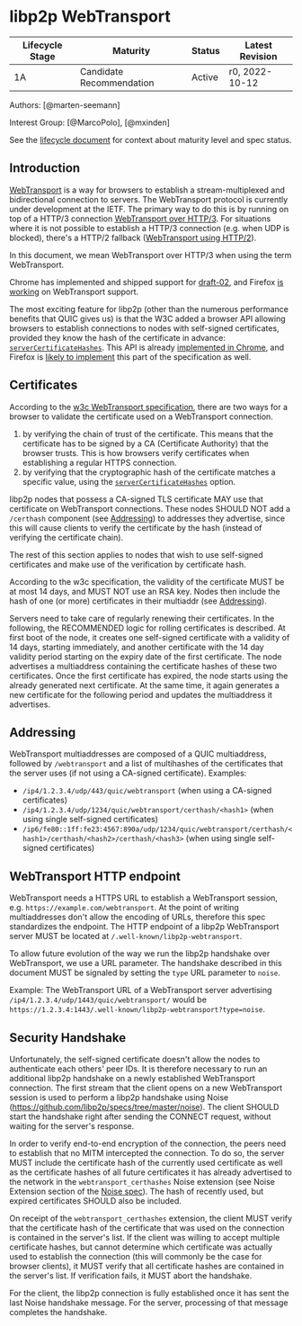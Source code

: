 # libp2p WebTransport

| Lifecycle Stage | Maturity                 | Status | Latest Revision |
|-----------------|--------------------------|--------|-----------------|
| 1A              | Candidate Recommendation | Active | r0, 2022-10-12  |

Authors: [@marten-seemann]

Interest Group: [@MarcoPolo], [@mxinden]

See the [lifecycle document](../00-framework-01-spec-lifecycle.md) for context about maturity level
and spec status.

## Introduction

[WebTransport](https://datatracker.ietf.org/doc/draft-ietf-webtrans-overview/) is a way for browsers to establish a stream-multiplexed and bidirectional connection to servers. The WebTransport protocol is currently under development at the IETF. The primary way to do this is by running on top of a HTTP/3 connection [WebTransport over HTTP/3](https://datatracker.ietf.org/doc/draft-ietf-webtrans-http3/). For situations where it is not possible to establish a HTTP/3 connection (e.g. when UDP is blocked), there's a HTTP/2 fallback ([WebTransport using HTTP/2](https://datatracker.ietf.org/doc/draft-ietf-webtrans-http2/)).

In this document, we mean WebTransport over HTTP/3 when using the term WebTransport.

Chrome has implemented and shipped support for [draft-02](https://datatracker.ietf.org/doc/draft-ietf-webtrans-http3/02/), and Firefox [is working](https://bugzilla.mozilla.org/show_bug.cgi?id=1709355) on WebTransport support.

The most exciting feature for libp2p (other than the numerous performance benefits that QUIC gives us) is that the W3C added a browser API allowing browsers to establish connections to nodes with self-signed certificates, provided they know the hash of the certificate in advance: [`serverCertificateHashes`](https://www.w3.org/TR/webtransport/#dom-webtransportoptions-servercertificatehashes). This API is already [implemented in Chrome](https://chromestatus.com/feature/5690646332440576), and Firefox is [likely to implement](https://github.com/mozilla/standards-positions/issues/167#issuecomment-1015951396) this part of the specification as well.

## Certificates

According to the [w3c WebTransport specification](https://www.w3.org/TR/webtransport/), there are two ways for a browser to validate the certificate used on a WebTransport connection. 
1. by verifying the chain of trust of the certificate. This means that the certificate has to be signed by a CA (Certificate Authority) that the browser trusts. This is how browsers verify certificates when establishing a regular HTTPS connection.
2. by verifying that the cryptographic hash of the certificate matches a specific value, using the [`serverCertificateHashes`](https://www.w3.org/TR/webtransport/#dom-webtransportoptions-servercertificatehashes) option.

libp2p nodes that possess a CA-signed TLS certificate MAY use that certificate on WebTransport connections. These nodes SHOULD NOT add a `/certhash` component (see [Addressing](#addressing)) to addresses they advertise, since this will cause clients to verify the certificate by the hash (instead of verifying the certificate chain).

The rest of this section applies to nodes that wish to use self-signed certificates and make use of the verification by certificate hash.

According to the w3c specification, the validity of the certificate MUST be at most 14 days, and MUST NOT use an RSA key. Nodes then include the hash of one (or more) certificates in their multiaddr (see [Addressing](#addressing)).

Servers need to take care of regularly renewing their certificates. In the following, the RECOMMENDED logic for rolling certificates is described. At first boot of the node, it creates one self-signed certificate with a validity of 14 days, starting immediately, and another certificate with the 14 day validity period starting on the expiry date of the first certificate. The node advertises a multiaddress containing the certificate hashes of these two certificates.
Once the first certificate has expired, the node starts using the already generated next certificate. At the same time, it again generates a new certificate for the following period and updates the multiaddress it advertises.

## Addressing

WebTransport multiaddresses are composed of a QUIC multiaddress, followed by `/webtransport` and a list of multihashes of the certificates that the server uses (if not using a CA-signed certificate).
Examples:
* `/ip4/1.2.3.4/udp/443/quic/webtransport` (when using a CA-signed certificates)
* `/ip4/1.2.3.4/udp/1234/quic/webtransport/certhash/<hash1>` (when using single self-signed certificates)
* `/ip6/fe80::1ff:fe23:4567:890a/udp/1234/quic/webtransport/certhash/<hash1>/certhash/<hash2>/certhash/<hash3>` (when using single self-signed certificates)

## WebTransport HTTP endpoint

WebTransport needs a HTTPS URL to establish a WebTransport session, e.g. `https://example.com/webtransport`. At the point of writing multiaddresses don't allow the encoding of URLs, therefore this spec standardizes the endpoint. The HTTP endpoint of a libp2p WebTransport server MUST be located at `/.well-known/libp2p-webtransport`.

To allow future evolution of the way we run the libp2p handshake over WebTransport, we use a URL parameter. The handshake described in this document MUST be signaled by setting the `type` URL parameter to `noise`.

Example: The WebTransport URL of a WebTransport server advertising `/ip4/1.2.3.4/udp/1443/quic/webtransport/` would be `https://1.2.3.4:1443/.well-known/libp2p-webtransport?type=noise`.

## Security Handshake

Unfortunately, the self-signed certificate doesn't allow the nodes to authenticate each others' peer IDs. It is therefore necessary to run an additional libp2p handshake on a newly established WebTransport connection.
The first stream that the client opens on a new WebTransport session is used to perform a libp2p handshake using Noise (https://github.com/libp2p/specs/tree/master/noise). The client SHOULD start the handshake right after sending the CONNECT request, without waiting for the server's response.

In order to verify end-to-end encryption of the connection, the peers need to establish that no MITM intercepted the connection. To do so, the server MUST include the certificate hash of the currently used certificate as well as the certificate hashes of all future certificates it has already advertised to the network in the `webtransport_certhashes` Noise extension (see Noise Extension section of the [Noise spec](/noise/README.md)). The hash of recently used, but expired certificates SHOULD also be included.

On receipt of the `webtransport_certhashes` extension, the client MUST verify that the certificate hash of the certificate that was used on the connection is contained in the server's list. If the client was willing to accept multiple certificate hashes, but cannot determine which certificate was actually used to establish the connection (this will commonly be the case for browser clients), it MUST verify that all certificate hashes are contained in the server's list. If verification fails, it MUST abort the handshake.

For the client, the libp2p connection is fully established once it has sent the last Noise handshake message. For the server, processing of that message completes the handshake.
